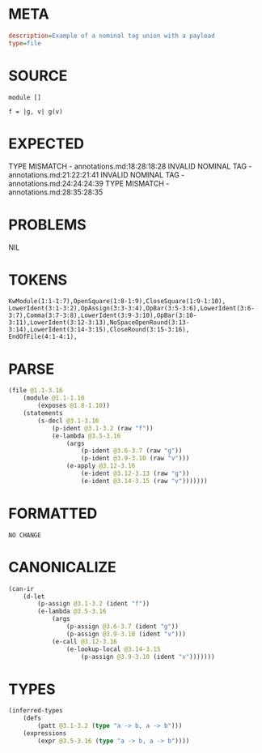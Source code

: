 # META
~~~ini
description=Example of a nominal tag union with a payload
type=file
~~~
# SOURCE
~~~roc
module []

f = |g, v| g(v)
~~~
# EXPECTED
TYPE MISMATCH - annotations.md:18:28:18:28
INVALID NOMINAL TAG - annotations.md:21:22:21:41
INVALID NOMINAL TAG - annotations.md:24:24:24:39
TYPE MISMATCH - annotations.md:28:35:28:35
# PROBLEMS
NIL
# TOKENS
~~~zig
KwModule(1:1-1:7),OpenSquare(1:8-1:9),CloseSquare(1:9-1:10),
LowerIdent(3:1-3:2),OpAssign(3:3-3:4),OpBar(3:5-3:6),LowerIdent(3:6-3:7),Comma(3:7-3:8),LowerIdent(3:9-3:10),OpBar(3:10-3:11),LowerIdent(3:12-3:13),NoSpaceOpenRound(3:13-3:14),LowerIdent(3:14-3:15),CloseRound(3:15-3:16),
EndOfFile(4:1-4:1),
~~~
# PARSE
~~~clojure
(file @1.1-3.16
	(module @1.1-1.10
		(exposes @1.8-1.10))
	(statements
		(s-decl @3.1-3.16
			(p-ident @3.1-3.2 (raw "f"))
			(e-lambda @3.5-3.16
				(args
					(p-ident @3.6-3.7 (raw "g"))
					(p-ident @3.9-3.10 (raw "v")))
				(e-apply @3.12-3.16
					(e-ident @3.12-3.13 (raw "g"))
					(e-ident @3.14-3.15 (raw "v")))))))
~~~
# FORMATTED
~~~roc
NO CHANGE
~~~
# CANONICALIZE
~~~clojure
(can-ir
	(d-let
		(p-assign @3.1-3.2 (ident "f"))
		(e-lambda @3.5-3.16
			(args
				(p-assign @3.6-3.7 (ident "g"))
				(p-assign @3.9-3.10 (ident "v")))
			(e-call @3.12-3.16
				(e-lookup-local @3.14-3.15
					(p-assign @3.9-3.10 (ident "v")))))))
~~~
# TYPES
~~~clojure
(inferred-types
	(defs
		(patt @3.1-3.2 (type "a -> b, a -> b")))
	(expressions
		(expr @3.5-3.16 (type "a -> b, a -> b"))))
~~~
